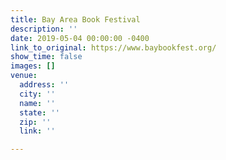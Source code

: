 ```yaml
---
title: Bay Area Book Festival
description: ''
date: 2019-05-04 00:00:00 -0400
link_to_original: https://www.baybookfest.org/
show_time: false
images: []
venue:
  address: ''
  city: ''
  name: ''
  state: ''
  zip: ''
  link: ''

---
```

